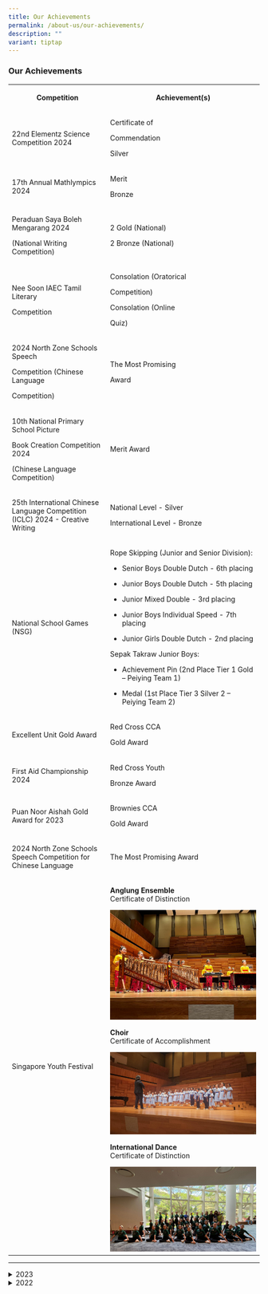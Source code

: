 ```yaml
---
title: Our Achievements
permalink: /about-us/our-achievements/
description: ""
variant: tiptap
---
```

<h3><strong>Our Achievements</strong></h3>
<table style="minWidth: 50px">
<colgroup>
<col>
<col>
</colgroup>
<tbody>
<tr>
<th rowspan="1" colspan="1">
<p>Competition</p>
</th>
<th rowspan="1" colspan="1">
<p>Achievement(s)</p>
</th>
</tr>
<tr>
<td rowspan="1" colspan="1">
<p>22nd Elementz Science Competition 2024</p>
</td>
<td rowspan="1" colspan="1">
<p>Certificate of</p>
<p>Commendation</p>
<p>Silver</p>
</td>
</tr>
<tr>
<td rowspan="1" colspan="1">
<p>17th Annual Mathlympics 2024</p>
</td>
<td rowspan="1" colspan="1">
<p>Merit</p>
<p>Bronze</p>
</td>
</tr>
<tr>
<td rowspan="1" colspan="1">
<p>Peraduan Saya Boleh Mengarang 2024</p>
<p>(National Writing Competition)</p>
</td>
<td rowspan="1" colspan="1">
<p>2 Gold (National)</p>
<p>2 Bronze (National)</p>
</td>
</tr>
<tr>
<td rowspan="1" colspan="1">
<p>Nee Soon IAEC Tamil Literary</p>
<p>Competition</p>
</td>
<td rowspan="1" colspan="1">
<p>Consolation (Oratorical</p>
<p>Competition)</p>
<p>Consolation (Online</p>
<p>Quiz)</p>
</td>
</tr>
<tr>
<td rowspan="1" colspan="1">
<p>2024 North Zone Schools Speech</p>
<p>Competition (Chinese Language</p>
<p>Competition)</p>
</td>
<td rowspan="1" colspan="1">
<p>The Most Promising</p>
<p>Award</p>
</td>
</tr>
<tr>
<td rowspan="1" colspan="1">
<p>10th National Primary School Picture</p>
<p>Book Creation Competition 2024</p>
<p>(Chinese Language Competition)</p>
</td>
<td rowspan="1" colspan="1">
<p>Merit Award</p>
</td>
</tr>
<tr>
<td rowspan="1" colspan="1">
<p>25th International Chinese Language Competition (ICLC) 2024 - Creative
Writing</p>
</td>
<td rowspan="1" colspan="1">
<p>National Level - Silver</p>
<p>International Level - Bronze</p>
</td>
</tr>
<tr>
<td rowspan="1" colspan="1">
<p>National School Games (NSG)</p>
</td>
<td rowspan="1" colspan="1">
<p>Rope Skipping (Junior and Senior Division):</p>
<ul data-tight="true" class="tight">
<li>
<p>Senior Boys Double Dutch - 6th placing</p>
</li>
<li>
<p>Junior Boys Double Dutch - 5th placing</p>
</li>
<li>
<p>Junior Mixed Double - 3rd placing</p>
</li>
<li>
<p>Junior Boys Individual Speed - 7th placing</p>
</li>
<li>
<p>Junior Girls Double Dutch - 2nd placing</p>
</li>
</ul>
<p></p>
<p>Sepak Takraw Junior Boys:</p>
<ul data-tight="true" class="tight">
<li>
<p>Achievement Pin (2nd Place Tier 1 Gold – Peiying Team 1)</p>
</li>
<li>
<p>Medal (1st Place Tier 3 Silver 2 – Peiying Team 2)</p>
</li>
</ul>
</td>
</tr>
<tr>
<td rowspan="1" colspan="1">
<p>Excellent Unit Gold Award</p>
</td>
<td rowspan="1" colspan="1">
<p>Red Cross CCA</p>
<p>Gold Award</p>
</td>
</tr>
<tr>
<td rowspan="1" colspan="1">
<p>First Aid Championship 2024</p>
</td>
<td rowspan="1" colspan="1">
<p>Red Cross Youth</p>
<p>Bronze Award</p>
</td>
</tr>
<tr>
<td rowspan="1" colspan="1">
<p>Puan Noor Aishah Gold Award for 2023</p>
</td>
<td rowspan="1" colspan="1">
<p>Brownies CCA</p>
<p>Gold Award</p>
</td>
</tr>
<tr>
<td rowspan="1" colspan="1">
<p>2024 North Zone Schools Speech Competition for Chinese Language</p>
</td>
<td rowspan="1" colspan="1">
<p>The Most Promising Award</p>
</td>
</tr>
<tr>
<td rowspan="1" colspan="1">
<p>Singapore Youth Festival</p>
</td>
<td rowspan="1" colspan="1">
<p><strong>Anglung Ensemble</strong>
<br>Certificate of Distinction</p>
<div class="isomer-image-wrapper">
<img style="width: 100%" height="auto" width="100%" alt="" src="/images/Angklung_1.jpg">
</div>
<p></p>
<p><strong>Choir</strong>
<br>Certificate of Accomplishment</p>
<div class="isomer-image-wrapper">
<img style="width: 100%" height="auto" width="100%" alt="" src="/images/Choir_2.jpg">
</div>
<p></p>
<p><strong>International Dance</strong>
<br>Certificate of Distinction</p>
<div class="isomer-image-wrapper">
<img style="width: 100%" height="auto" width="100%" alt="" src="/images/Dance_3.jpg">
</div>
</td>
</tr>
</tbody>
</table>
<hr>
<div data-type="detailGroup" class="isomer-accordion isomer-accordion-white">
<details class="isomer-details">
<summary>2023</summary>
<div data-type="detailsContent" class="isomer-details-content">
<p><strong>Junior Sepak Takraw Team 2</strong>
<br>National Junior Division Championships - 3rd
<br>
<br><strong>Senior Sepak Takraw</strong>
<br>National Senior Division Championships - 3rd
<br>
<br><strong>Red Cross</strong>
<br>Excellent Unit Silver Award
<br>
<br><strong>Brownies</strong>
<br>Puan Noor Aishah Silver Award for 2022</p>
</div>
</details>
<details class="isomer-details">
<summary>2022</summary>
<div data-type="detailsContent" class="isomer-details-content">
<p><strong>Red Cross</strong>
<br>Excellent Unit Gold Award
<br>
<br><strong>Brownies</strong>
<br>Puan Noor Aishah Gold Award for 2021
<br>
<br><strong>Senior Girls Netball</strong>
<br>National Senior Division Championships - 4th</p>
</div>
</details>
</div>
<p></p>